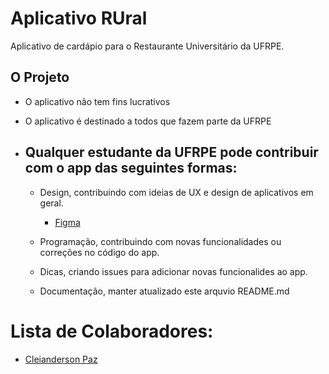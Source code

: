 # Aplicativo RUral

Aplicativo de cardápio para o Restaurante Universitário da UFRPE.

## O Projeto

- O aplicativo não tem fins lucrativos

- O aplicativo é destinado a todos que fazem parte da UFRPE

- ## Qualquer estudante da UFRPE pode contribuir com o app das seguintes formas:

  - Design, contribuindo com ideias de UX e design de aplicativos em geral.
    
    - [Figma](https://www.figma.com/file/w2u7Z3MAA8tDXvoJHWaoe8/RUral?node-id=0%3A1)

  - Programação, contribuindo com novas funcionalidades ou correções no código do app.

  - Dicas, criando issues para adicionar novas funcionalides ao app.

  - Documentação, manter atualizado este arquvio README.md

# Lista de Colaboradores:

- [Cleianderson Paz](https://github.com/Cleianderson)
